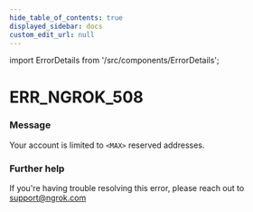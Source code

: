 ```yaml
---
hide_table_of_contents: true
displayed_sidebar: docs
custom_edit_url: null
---
```


import ErrorDetails from '/src/components/ErrorDetails';

# ERR_NGROK_508

### Message
Your account is limited to `<MAX>` reserved addresses.

### Further help
If you're having trouble resolving this error, please reach out to [support@ngrok.com](mailto:support@ngrok.com?subject=Help%20with%20ERR_NGROK_508)

<ErrorDetails error='err_ngrok_508' />
